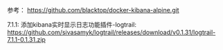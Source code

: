 参考： https://github.com/blacktop/docker-kibana-alpine.git

7.1.1: 添加kibana实时显示日志功能插件-logtrail: https://github.com/sivasamyk/logtrail/releases/download/v0.1.31/logtrail-7.1.1-0.1.31.zip